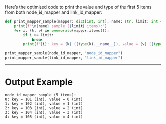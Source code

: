Here’s the optimized code to print the value and type of the first 5 items from both node_id_mapper and link_id_mapper:
```python
def print_mapper_sample(mapper: dict[int, int], name: str, limit: int = 5):
    print(f"\n{name} sample ({limit} items):")
    for i, (k, v) in enumerate(mapper.items()):
        if i >= limit:
            break
        print(f"{i}: key = {k} ({type(k).__name__}), value = {v} ({type(v).__name__})")

print_mapper_sample(node_id_mapper, "node_id_mapper")
print_mapper_sample(link_id_mapper, "link_id_mapper")
```

---

# Output Example
```shell
node_id_mapper sample (5 items):
0: key = 101 (int), value = 0 (int)
1: key = 102 (int), value = 1 (int)
2: key = 103 (int), value = 2 (int)
3: key = 104 (int), value = 3 (int)
4: key = 105 (int), value = 4 (int)
```
